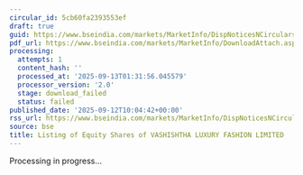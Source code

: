 ```yaml
---
circular_id: 5cb60fa2393553ef
draft: true
guid: https://www.bseindia.com/markets/MarketInfo/DispNoticesNCirculars.aspx?Noticeid={D0094B52-80CE-424D-B108-2A6E48228A06}&noticeno=20250912-49&dt=09/12/2025&icount=49&totcount=103&flag=0
pdf_url: https://www.bseindia.com/markets/MarketInfo/DownloadAttach.aspx?id=20250912-49&attachedId=
processing:
  attempts: 1
  content_hash: ''
  processed_at: '2025-09-13T01:31:56.045579'
  processor_version: '2.0'
  stage: download_failed
  status: failed
published_date: '2025-09-12T10:04:42+00:00'
rss_url: https://www.bseindia.com/markets/MarketInfo/DispNoticesNCirculars.aspx?Noticeid={D0094B52-80CE-424D-B108-2A6E48228A06}&noticeno=20250912-49&dt=09/12/2025&icount=49&totcount=103&flag=0
source: bse
title: Listing of Equity Shares of VASHISHTHA LUXURY FASHION LIMITED
---
```


Processing in progress...